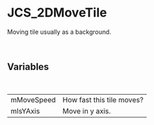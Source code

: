 <div id="content-header">
  <h1>JCS_2DMoveTile</h1>
</div>

<p>
  Moving tile usually as a background.
</p>


<br/>
<h2>Variables</h2>
<br/>

<table>
  <tr>
    <td>mMoveSpeed</td>
    <td>How fast this tile moves?</td>
  </tr>
  <tr>
    <td>mIsYAxis</td>
    <td>Move in y axis.</td>
  </tr>
</table>
